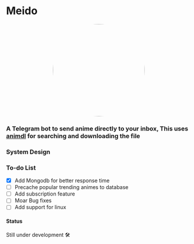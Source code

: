 # Meido
<p align="center">
   <img src="https://raw.githubusercontent.com/Araon/Araon_chan/master/docs/meido.png" width="250" height="250" style="border-radius: 50%;">
</p>


### A Telegram bot to send anime directly to your inbox, This uses [animdl](https://github.com/justfoolingaround/animdl) for searching and downloading the file

### System Design
[](docs/screenshot.png)

### To-do List

- [x] Add Mongodb for better response time
- [ ] Precache popular trending animes to database
- [ ] Add subscription feature
- [ ] Moar Bug fixes
- [ ] Add support for linux

#### Status
Still under development 🛠️